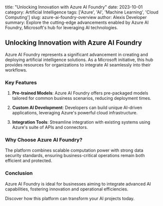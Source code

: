 title: "Unlocking Innovation with Azure AI Foundry"
date: 2023-10-01
category: Artificial Intelligence
tags: ['Azure', 'AI', 'Machine Learning', 'Cloud Computing']
slug: azure-ai-foundry-overview
author: Alexis Developer
summary: Explore the cutting-edge advancements enabled by Azure AI Foundry, Microsoft's hub for leveraging AI technologies.

## Unlocking Innovation with Azure AI Foundry

Azure AI Foundry represents a significant advancement in creating and deploying artificial intelligence solutions. As a Microsoft initiative, this hub provides resources for organizations to integrate AI seamlessly into their workflows.

### Key Features

1. **Pre-trained Models**:
   Azure AI Foundry offers pre-packaged models tailored for common business scenarios, reducing deployment times.

2. **Custom AI Development**:
   Developers can build unique AI-driven applications, leveraging Azure's powerful cloud infrastructure.

3. **Integration Tools**:
   Streamline integration with existing systems using Azure's suite of APIs and connectors.

### Why Choose Azure AI Foundry?

The platform combines scalable computation power with strong data security standards, ensuring business-critical operations remain both efficient and protected.

### Conclusion

Azure AI Foundry is ideal for businesses aiming to integrate advanced AI capabilities, fostering innovation and operational efficiencies.

Discover how this platform can transform your AI projects today.
